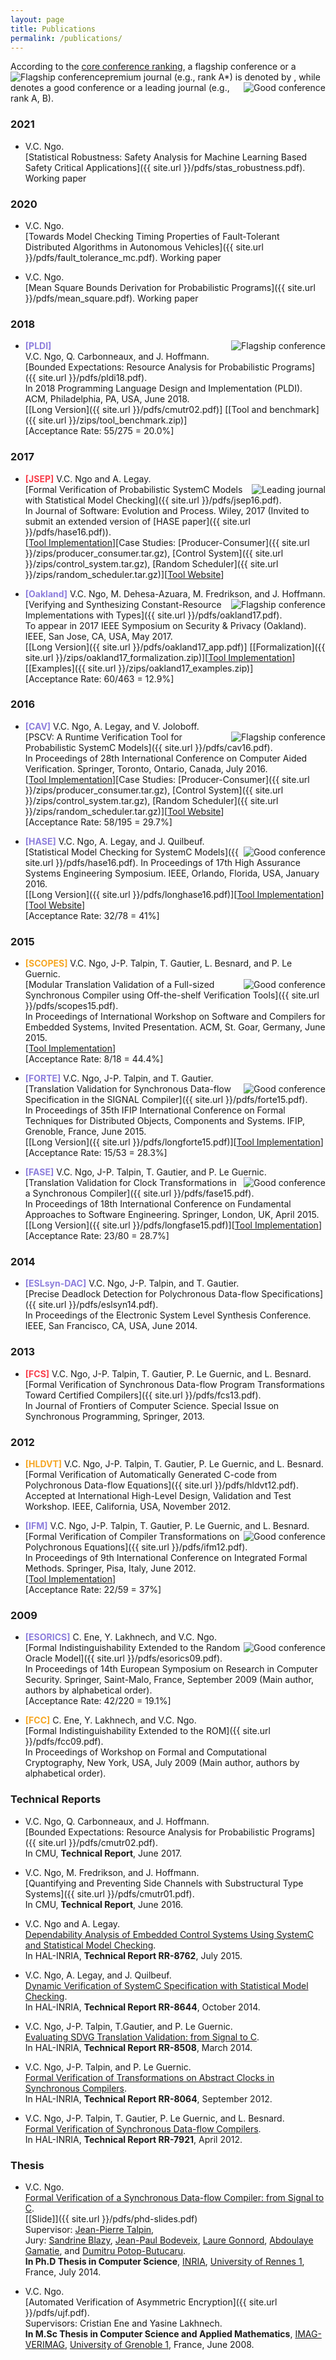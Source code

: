 ```yaml
---
layout: page
title: Publications
permalink: /publications/
---
```


According to the [core conference ranking](http://portal.core.edu.au/conf-ranks/), a flagship conference or a premium journal (e.g., rank A*) is denoted by <img style="float: left;" src="{{ site.url }}/images/best_q.png" alt="Flagship conference" style="width:27px;height:27px;">, while <img style="float: right;" src="{{ site.url }}/images/good_q.png" alt="Good conference" style="width:27px;height:27px;"> denotes a good conference or a leading journal (e.g., rank A, B).

### 2021
* V.C. Ngo.  
[Statistical Robustness: Safety Analysis for Machine Learning Based Safety Critical Applications]({{ site.url }}/pdfs/stas_robustness.pdf). Working paper

### 2020
* V.C. Ngo.  
[Towards Model Checking Timing Properties of Fault-Tolerant Distributed Algorithms in Autonomous Vehicles]({{ site.url }}/pdfs/fault_tolerance_mc.pdf). Working paper

* V.C. Ngo.  
[Mean Square Bounds Derivation for Probabilistic Programs]({{ site.url }}/pdfs/mean_square.pdf). Working paper

### 2018
* <b style="color: #8d7edc;">[PLDI]</b><img style="float: right;" src="{{ site.url }}/images/best_q.png" alt="Flagship conference" style="width:27px;height:27px;"><br /> V.C. Ngo, Q. Carbonneaux, and J. Hoffmann.  
[Bounded Expectations: Resource Analysis for Probabilistic Programs]({{ site.url }}/pdfs/pldi18.pdf).    
In 2018 Programming Language Design and Implementation (PLDI). ACM,  Philadelphia, PA, USA, June 2018.  
[[Long Version]({{ site.url }}/pdfs/cmutr02.pdf)] [[Tool and benchmark]({{ site.url }}/zips/tool_benchmark.zip)]  
[Acceptance Rate: 55/275 = 20.0%]

### 2017
* <b style="color: #F83E4B;">[JSEP]</b> V.C. Ngo and A. Legay.   
<img style="float: right;" src="{{ site.url }}/images/good_q.png" alt="Leading journal" style="width:27px;height:27px;"> [Formal Verification of Probabilistic SystemC Models with Statistical Model Checking]({{ site.url }}/pdfs/jsep16.pdf).  
In Journal of Software: Evolution and Process. Wiley, 2017 (Invited to submit an extended version of [HASE paper]({{ site.url }}/pdfs/hase16.pdf)).  
[[Tool Implementation](https://github.com/channgo2203/PSCV)][Case Studies: [Producer-Consumer]({{ site.url }}/zips/producer_consumer.tar.gz), [Control System]({{ site.url }}/zips/control_system.tar.gz), [Random Scheduler]({{ site.url }}/zips/random_scheduler.tar.gz)][[Tool Website](https://project.inria.fr/pscv/)]

* <b style="color: #8d7edc;">[Oakland]</b> V.C. Ngo, M. Dehesa-Azuara, M. Fredrikson, and J. Hoffmann.  
<img style="float: right;" src="{{ site.url }}/images/best_q.png" alt="Flagship conference" style="width:27px;height:27px;"> [Verifying and Synthesizing Constant-Resource Implementations with Types]({{ site.url }}/pdfs/oakland17.pdf).    
To appear in 2017 IEEE Symposium on Security & Privacy (Oakland). IEEE, San Jose, CA, USA, May 2017.  
[[Long Version]({{ site.url }}/pdfs/oakland17_app.pdf)] [[Formalization]({{ site.url }}/zips/oakland17_formalization.zip)][[Tool Implementation](http://www.raml.co/code.html)]  [[Examples]({{ site.url }}/zips/oakland17_examples.zip)]  
[Acceptance Rate: 60/463 = 12.9%]

### 2016
* <b style="color: #8d7edc;">[CAV]</b> V.C. Ngo, A. Legay, and V. Joloboff.  
<img style="float: right;" src="{{ site.url }}/images/best_q.png" alt="Flagship conference" style="width:27px;height:27px;"> [PSCV: A Runtime Verification Tool for Probabilistic SystemC Models]({{ site.url }}/pdfs/cav16.pdf).    
In Proceedings of 28th International Conference on Computer Aided Verification. Springer, Toronto, Ontario, Canada, July 2016.  
[[Tool Implementation](https://github.com/channgo2203/PSCV)][Case Studies: [Producer-Consumer]({{ site.url }}/zips/producer_consumer.tar.gz), [Control System]({{ site.url }}/zips/control_system.tar.gz), [Random Scheduler]({{ site.url }}/zips/random_scheduler.tar.gz)][[Tool Website](https://project.inria.fr/pscv/)]  
[Acceptance Rate: 58/195 = 29.7%]

* <b style="color: #8d7edc;">[HASE]</b> V.C. Ngo, A. Legay, and J. Quilbeuf.  
<img style="float: right;" src="{{ site.url }}/images/good_q.png" alt="Good conference" style="width:27px;height:27px;"> [Statistical Model Checking for SystemC Models]({{ site.url }}/pdfs/hase16.pdf). 
In Proceedings of 17th High Assurance Systems Engineering Symposium. IEEE, Orlando, Florida, USA, January 2016.  
[[Long Version]({{ site.url }}/pdfs/longhase16.pdf)][[Tool Implementation](https://github.com/channgo2203/PSCV)][[Tool Website](https://project.inria.fr/pscv/)]  
[Acceptance Rate: 32/78 = 41%]

### 2015
* <b style="color: #F5A623;">[SCOPES]</b> V.C. Ngo, J-P. Talpin, T. Gautier, L. Besnard, and P. Le Guernic.  
<img style="float: right;" src="{{ site.url }}/images/good_q.png" alt="Good conference" style="width:27px;height:27px;"> [Modular Translation Validation of a Full-sized Synchronous Compiler using Off-the-shelf Verification Tools]({{ site.url }}/pdfs/scopes15.pdf).     
In Proceedings of International Workshop on Software and Compilers for Embedded Systems, Invited Presentation. ACM, St. Goar, Germany, June 2015.  
[[Tool Implementation](https://github.com/channgo2203/sigcert)]  
[Acceptance Rate: 8/18 = 44.4%]

* <b style="color: #8d7edc;">[FORTE]</b> V.C. Ngo, J-P. Talpin, and T. Gautier.  
<img style="float: right;" src="{{ site.url }}/images/good_q.png" alt="Good conference" style="width:27px;height:27px;"> [Translation Validation for Synchronous Data-flow Specification in the SIGNAL Compiler]({{ site.url }}/pdfs/forte15.pdf).   
In Proceedings of 35th IFIP International Conference on Formal Techniques for Distributed Objects, Components and Systems. IFIP, Grenoble, France, June 2015.  
[[Long Version]({{ site.url }}/pdfs/longforte15.pdf)][[Tool Implementation](https://github.com/channgo2203/sigcert)]  
[Acceptance Rate: 15/53 = 28.3%]

* <b style="color: #8d7edc;">[FASE]</b> V.C. Ngo, J-P. Talpin, T. Gautier, and P. Le Guernic.  
<img style="float: right;" src="{{ site.url }}/images/good_q.png" alt="Good conference" style="width:27px;height:27px;"> [Translation Validation for Clock Transformations in a Synchronous Compiler]({{ site.url }}/pdfs/fase15.pdf).    
In Proceedings of 18th International Conference on Fundamental Approaches to Software Engineering. Springer, London, UK, April 2015.  
[[Long Version]({{ site.url }}/pdfs/longfase15.pdf)][[Tool Implementation](https://github.com/channgo2203/sigcert)]  
[Acceptance Rate: 23/80 = 28.7%]

### 2014
* <b style="color: #8d7edc;">[ESLsyn-DAC]</b> V.C. Ngo, J-P. Talpin, and T. Gautier.  
[Precise Deadlock Detection for Polychronous Data-flow Specifications]({{ site.url }}/pdfs/eslsyn14.pdf).  
In Proceedings of the Electronic System Level Synthesis Conference. IEEE, San Francisco, CA, USA, June 2014.
<!---
[Acceptance Rate: 8/? = ?%]
-->

### 2013
* <b style="color: #F83E4B;">[FCS]</b> V.C. Ngo, J-P. Talpin, T. Gautier, P. Le Guernic, and L. Besnard.  
[Formal Verification of Synchronous Data-flow Program Transformations Toward Certified Compilers]({{ site.url }}/pdfs/fcs13.pdf).  
In Journal of Frontiers of Computer Science. Special Issue on Synchronous Programming, Springer, 2013.

### 2012
* <b style="color: #F5A623;">[HLDVT]</b> V.C. Ngo, J-P. Talpin, T. Gautier, P. Le Guernic, and L. Besnard.  
[Formal Verification of Automatically Generated C-code from Polychronous Data-flow Equations]({{ site.url }}/pdfs/hldvt12.pdf).  
Accepted at International High-Level Design, Validation and Test Workshop. IEEE, California, USA, November 2012.

* <b style="color: #8d7edc;">[IFM]</b> V.C. Ngo, J-P. Talpin, T. Gautier, P. Le Guernic,  and L. Besnard.  
<img style="float: right;" src="{{ site.url }}/images/good_q.png" alt="Good conference" style="width:27px;height:27px;"> [Formal Verification of Compiler Transformations on Polychronous Equations]({{ site.url }}/pdfs/ifm12.pdf).     
In Proceedings of 9th International Conference on Integrated Formal Methods. Springer, Pisa, Italy, June 2012.  
[[Tool Implementation](https://github.com/channgo2203/SigCV)]  
[Acceptance Rate: 22/59 = 37%]

### 2009
* <b style="color: #8d7edc;">[ESORICS]</b> C. Ene, Y. Lakhnech, and V.C. Ngo.  
<img style="float: right;" src="{{ site.url }}/images/good_q.png" alt="Good conference" style="width:27px;height:27px;"> [Formal Indistinguishability Extended to the Random Oracle Model]({{ site.url }}/pdfs/esorics09.pdf).     
In Proceedings of 14th European Symposium on Research in Computer Security. Springer, Saint-Malo, France, September 2009 (Main author, authors by alphabetical order).  
[Acceptance Rate: 42/220 = 19.1%]

* <b style="color: #F5A623;">[FCC]</b> C. Ene, Y. Lakhnech, and V.C. Ngo.  
[Formal Indistinguishability Extended to the ROM]({{ site.url }}/pdfs/fcc09.pdf).  
In Proceedings of Workshop on Formal and Computational Cryptography, New York, USA, July 2009 (Main author, authors by alphabetical order).

### Technical Reports
* V.C. Ngo, Q. Carbonneaux, and J. Hoffmann.  
[Bounded Expectations: Resource Analysis for Probabilistic Programs]({{ site.url }}/pdfs/cmutr02.pdf).  
In CMU, **Technical Report**, June 2017.

* V.C. Ngo, M. Fredrikson, and J. Hoffmann.  
[Quantifying and Preventing Side Channels with Substructural Type Systems]({{ site.url }}/pdfs/cmutr01.pdf).  
In CMU, **Technical Report**, June 2016.

* V.C. Ngo and A. Legay.  
[Dependability Analysis of Embedded Control Systems Using SystemC and Statistical Model Checking](https://hal.archives-ouvertes.fr/hal-01180996).  
In HAL-INRIA, **Technical Report RR-8762**, July 2015.

* V.C. Ngo, A. Legay, and J. Quilbeuf.  
[Dynamic Verification of SystemC Specification with Statistical Model Checking](https://hal.inria.fr/hal-01089742).  
In HAL-INRIA, **Technical Report RR-8644**, October 2014.

* V.C. Ngo, J-P. Talpin, T.Gautier, and P. Le Guernic.  
[Evaluating SDVG Translation Validation: from Signal to C](http://hal.inria.fr/hal-00962430).  
In HAL-INRIA, **Technical Report RR-8508**, March 2014.

* V.C. Ngo, J-P. Talpin, and P. Le Guernic.  
[Formal Verification of Transformations on Abstract Clocks in Synchronous Compilers](http://hal.inria.fr/hal-00730926).  
In HAL-INRIA, **Technical Report RR-8064**, September 2012.

* V.C. Ngo, J-P. Talpin, T. Gautier, P. Le Guernic, and L. Besnard.  
[Formal Verification of Synchronous Data-flow Compilers](http://hal.inria.fr/hal-00685633).  
In HAL-INRIA, **Technical Report RR-7921**, April 2012.

### Thesis
* V.C. Ngo.  
[Formal Verification of a Synchronous Data-flow Compiler: from Signal to C](https://ecm.univ-rennes1.fr/nuxeo/site/esupversions/e10492b5-206a-42fa-b643-e752dac5a750).  
[[Slide]]({{ site.url }}/pdfs/phd-slides.pdf)    
Supervisor: [Jean-Pierre Talpin](http://www.irisa.fr/prive/talpin/),  
Jury: [Sandrine Blazy](http://www.irisa.fr/celtique/blazy/), [Jean-Paul Bodeveix](https://www.irit.fr/~Jean-Paul.Bodeveix/), [Laure Gonnord](http://laure.gonnord.org/pro/), [Abdoulaye Gamatie](http://www.lirmm.fr/~gamatie/), and [Dumitru Potop-Butucaru](https://who.rocq.inria.fr/Dumitru.Potop_Butucaru/).  
**In Ph.D Thesis in Computer Science**, [INRIA](http://www.inria.fr/en/), [University of Rennes 1](https://www.univ-rennes1.fr/english/), France, July 2014.

* V.C. Ngo.  
[Automated Verification of Asymmetric Encryption]({{ site.url }}/pdfs/ujf.pdf).  
Supervisors: Cristian Ene and Yasine Lakhnech.  
**In M.Sc Thesis in Computer Science and Applied Mathematics**, [IMAG-VERIMAG](http://www-verimag.imag.fr), [University of Grenoble 1](https://www.ujf-grenoble.fr/?language=en), France, June 2008.
